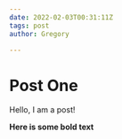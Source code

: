 ```yaml
---
date: 2022-02-03T00:31:11Z
tags: post
author: Gregory

---
```

# Post One

Hello, I am a post!

**Here is some bold text**